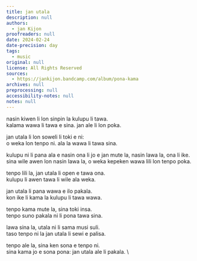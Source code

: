 ```yaml
---
title: jan utala
description: null
authors:
  - jan Kijon
proofreaders: null
date: 2024-02-24
date-precision: day
tags:
  - music
original: null
license: All Rights Reserved
sources:
  - https://jankijon.bandcamp.com/album/pona-kama
archives: null
preprocessing: null
accessibility-notes: null
notes: null
---
```


nasin kiwen li lon sinpin la kulupu li tawa.  \
kalama wawa li tawa e sina. jan ale li lon poka.

jan utala li lon soweli li toki e ni:  \
o weka lon tenpo ni. ala la wawa li tawa sina.

kulupu ni li pana ala e nasin ona li jo e jan mute la, nasin lawa la, ona li ike.  \
sina wile awen lon nasin lawa la, o weka kepeken wawa lili lon tenpo poka.

tenpo lili la, jan utala li open e tawa ona.  \
kulupu li awen tawa li wile ala weka.

jan utala li pana wawa e ilo pakala.  \
kon ike li kama  la kulupu li tawa wawa.

tenpo kama mute la, sina toki insa.  \
tenpo suno pakala ni li pona tawa sina.

lawa sina la, utala ni li sama musi suli.  \
taso tenpo ni la jan utala li sewi e palisa.

tenpo ale la, sina ken sona e tenpo ni.  \
sina kama jo e sona pona: jan utala ale li pakala.  \
